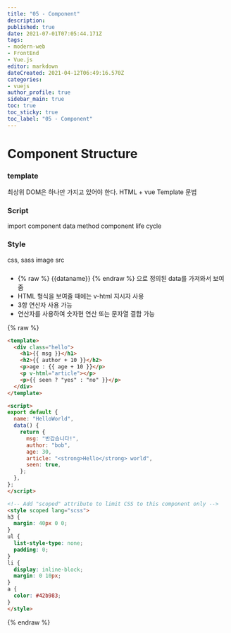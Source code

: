```yaml
---
title: "05 - Component"
description: 
published: true
date: 2021-07-01T07:05:44.171Z
tags: 
- modern-web
- FrontEnd
- Vue.js
editor: markdown
dateCreated: 2021-04-12T06:49:16.570Z
categories: 
- vuejs
author_profile: true
sidebar_main: true
toc: true
toc_sticky: true
toc_label: "05 - Component"
---
```


# Component Structure
### template
최상위 DOM은 하나만 가지고 있어야 한다.
HTML + vue Template 문법

### Script
import
component 
data
method
component life cycle

### Style
css, sass
image src

###
- {% raw %} {{dataname}} {% endraw %} 으로 정의된 data를 가져와서 보여줌
- HTML 형식을 보여줄 때에는 v-html 지시자 사용
- 3항 연산자 사용 가능
- 연산자를 사용하여 숫자현 연산 또는 문자열 결합 가능

{% raw %}
```html
<template>
  <div class="hello">
    <h1>{{ msg }}</h1>
    <h2>{{ author + 10 }}</h2>
    <p>age : {{ age + 10 }}</p>
    <p v-html="article"></p>
    <p>{{ seen ? "yes" : "no" }}</p>
  </div>
</template>

<script>
export default {
  name: "HelloWorld",
  data() {
    return {
      msg: "반갑습니다!",
      author: "bob",
      age: 30,
      article: "<strong>Hello</strong> world",
      seen: true,
    };
  },
};
</script>

<!-- Add "scoped" attribute to limit CSS to this component only -->
<style scoped lang="scss">
h3 {
  margin: 40px 0 0;
}
ul {
  list-style-type: none;
  padding: 0;
}
li {
  display: inline-block;
  margin: 0 10px;
}
a {
  color: #42b983;
}
</style>
```
{% endraw %}